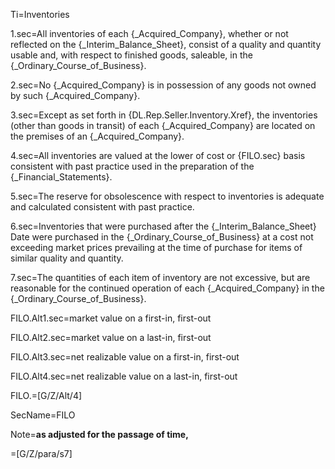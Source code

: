 Ti=Inventories

1.sec=All inventories of each {_Acquired_Company}, whether or not reflected on the {_Interim_Balance_Sheet}, consist of a quality and quantity usable and, with respect to finished goods, saleable, in the {_Ordinary_Course_of_Business}.

2.sec=No {_Acquired_Company} is in possession of any goods not owned by such {_Acquired_Company}.

3.sec=Except as set forth in {DL.Rep.Seller.Inventory.Xref}, the inventories (other than goods in transit) of each {_Acquired_Company} are located on the premises of an {_Acquired_Company}.

4.sec=All inventories are valued at the lower of cost or {FILO.sec} basis consistent with past practice used in the preparation of the {_Financial_Statements}.

5.sec=The reserve for obsolescence with respect to inventories is adequate and calculated consistent with past practice.

6.sec=Inventories that were purchased after the {_Interim_Balance_Sheet} Date were purchased in the {_Ordinary_Course_of_Business} at a cost not exceeding market prices prevailing at the time of purchase for items of similar quality and quantity.

7.sec=The quantities of each item of inventory are not excessive, but are reasonable for the continued operation of each {_Acquired_Company} in the {_Ordinary_Course_of_Business}.

FILO.Alt1.sec=market value on a first-in, first-out

FILO.Alt2.sec=market value on a last-in, first-out

FILO.Alt3.sec=net realizable value on a first-in, first-out

FILO.Alt4.sec=net realizable value on a last-in, first-out

FILO.=[G/Z/Alt/4]

SecName=FILO

Note=<b>as adjusted for the passage of time,</b>

=[G/Z/para/s7]
